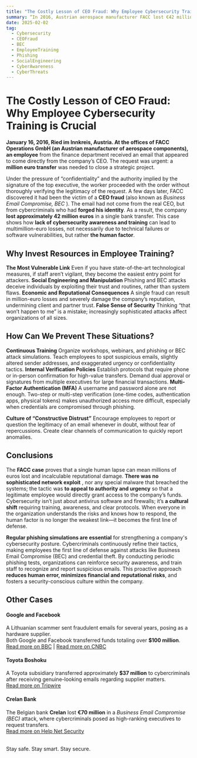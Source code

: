 ```yaml
---
title: "The Costly Lesson of CEO Fraud: Why Employee Cybersecurity Training is Crucial"
summary: “In 2016, Austrian aerospace manufacturer FACC lost €42 million in a CEO fraud attack, highlighting how human error can bypass even the most advanced cybersecurity systems. This case, along with similar high-profile scams targeting Google, Facebook, and Toyota, underscores the importance of cybersecurity awareness and employee training.”
date: 2025-02-02
tag:
  - Cybersecurity
  - CEOFraud
  - BEC
  - EmployeeTraining
  - Phishing
  - SocialEngineering
  - CyberAwareness
  - CyberThreats
---
```


# The Costly Lesson of CEO Fraud: Why Employee Cybersecurity Training is Crucial

**January 16, 2016, Ried im Innkreis, Austria. At the offices of FACC Operations GmbH (an Austrian manufacturer of aerospace components), an employee** from the finance department received an email that appeared to come directly from the company’s CEO. The request was urgent: a **million euro transfer** was needed to close a strategic project. 

<!-- more -->

Under the pressure of “confidentiality” and the authority implied by the signature of the top executive, the worker proceeded with the order without thoroughly verifying the legitimacy of the request. A few days later, FACC discovered it had been the victim of a **CEO fraud** (also known as _Business Email Compromise, BEC_ ). The email had not come from the real CEO, but from cybercriminals who had **forged his identity**. As a result, the company **lost approximately 42 million euros** in a single bank transfer. This case shows how **lack of cybersecurity awareness and training** can lead to multimillion-euro losses, not necessarily due to technical failures or software vulnerabilities, but rather **the human factor**.

## Why Invest Resources in Employee Training?

**The Most Vulnerable Link**
Even if you have state-of-the-art technological measures, if staff aren’t vigilant, they become the
easiest entry point for attackers.
**Social Engineering and Manipulation**
Phishing and BEC attacks deceive individuals by exploiting their trust and routines, rather than
system flaws.
**Economic and Reputational Consequences**
A single fraud can result in million-euro losses and severely damage the company’s reputation,
undermining client and partner trust.
**False Sense of Security**
Thinking “that won’t happen to me” is a mistake; increasingly sophisticated attacks affect
organizations of all sizes.

## How Can We Prevent These Situations?

**Continuous Training**
Organize workshops, webinars, and phishing or BEC attack simulations.
Teach employees to spot suspicious emails, slightly altered sender addresses, and
exaggerated urgency or confidentiality tactics.
**Internal Verification Policies**
Establish protocols that require phone or in-person confirmation for high-value transfers.
Demand dual approval or signatures from multiple executives for large financial transactions.
**Multi-Factor Authentication (MFA)**
A username and password alone are not enough. Two-step or multi-step verification (one-time 
codes, authentication apps, physical tokens) makes unauthorized access more difficult,
especially when credentials are compromised through phishing.

**Culture of “Constructive Distrust”**
Encourage employees to report or question the legitimacy of an email whenever in doubt,
without fear of repercussions.
Create clear channels of communication to quickly report anomalies.

## Conclusions

The **FACC case** proves that a single human lapse can mean millions of euros lost and incalculable
reputational damage. **There was no sophisticated network exploit** , nor any special malware
that breached the systems; the tactic was **to appeal to authority and urgency** so that a
legitimate employee would directly grant access to the company’s funds.
Cybersecurity isn’t just about antivirus software and firewalls; it’s **a cultural shift** requiring
training, awareness, and clear protocols. When everyone in the organization understands the risks
and knows how to respond, the human factor is no longer the weakest link—it becomes the first
line of defense.

**Regular phishing simulations are essential** for strengthening a company's cybersecurity posture. Cybercriminals continuously refine their tactics, making employees the first line of defense against attacks like Business Email Compromise (BEC) and credential theft. By conducting periodic phishing tests, organizations can reinforce security awareness, and train staff to recognize and report suspicious emails. This proactive approach **reduces human error, minimizes financial and reputational risks**, and fosters a security-conscious culture within the company.

## Other Cases

#### Google and Facebook  
A Lithuanian scammer sent fraudulent emails for several years, posing as a hardware supplier.  
Both Google and Facebook transferred funds totaling over **$100 million**.  
[Read more on BBC](https://www.bbc.com/news/technology-47708270) | [Read more on CNBC](https://www.cnbc.com/2019/03/27/phishing-email-scam-stole-100-million-from-facebook-and-google.html)  

#### Toyota Boshoku  
A Toyota subsidiary transferred approximately **$37 million** to cybercriminals after receiving genuine-looking emails regarding supplier matters.  
[Read more on Tripwire](https://www.tripwire.com/state-of-security/toyota-parts-supplier-loses-37-million-email-scam)  

#### Crelan Bank  
The Belgian bank **Crelan** lost **€70 million** in a _Business Email Compromise (BEC)_ attack, where cybercriminals posed as high-ranking executives to request transfers.  
[Read more on Help Net Security](https://www.helpnetsecurity.com/2016/01/26/belgian-bank-crelan-loses-e70-million-to-bec-scammers/)  


<br>
Stay safe. Stay smart. Stay secure.
<br>
<br>
